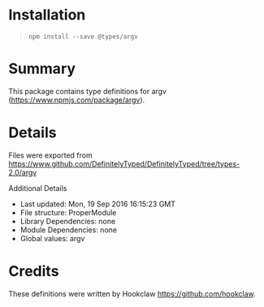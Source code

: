# Installation
> `npm install --save @types/argv`

# Summary
This package contains type definitions for argv (https://www.npmjs.com/package/argv).

# Details
Files were exported from https://www.github.com/DefinitelyTyped/DefinitelyTyped/tree/types-2.0/argv

Additional Details
 * Last updated: Mon, 19 Sep 2016 16:15:23 GMT
 * File structure: ProperModule
 * Library Dependencies: none
 * Module Dependencies: none
 * Global values: argv

# Credits
These definitions were written by Hookclaw <https://github.com/hookclaw>.
